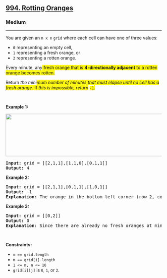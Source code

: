 <h2><a href="https://leetcode.com/problems/rotting-oranges/">994. Rotting Oranges</a></h2><h3>Medium</h3><hr><div><p>You are given an <code>m x n</code> <code>grid</code> where each cell can have one of three values:</p>

<ul>
	<li><code>0</code> representing an empty cell,</li>
	<li><code>1</code> representing a fresh orange, or</li>
	<li><code>2</code> representing a rotten orange.</li>
</ul>

<p>Every minute, any<span class="highlighter--highlighted" data-highlight-id="1" style="background-color: rgb(255, 246, 21); color: inherit;"> fresh orange that is </span><strong><span class="highlighter--highlighted" data-highlight-id="1" style="background-color: rgb(255, 246, 21); color: inherit;">4-directionally adjacent</span></strong><span class="highlighter--highlighted" data-highlight-id="1" style="background-color: rgb(255, 246, 21); color: inherit;"> to a rotten orange becomes rotten.</span></p>

<p>Return <em>the mini<span class="highlighter--highlighted" data-highlight-id="0" style="background-color: rgb(255, 246, 21); color: inherit;">mum number of minutes that must elapse until no cell has a fresh orange</span></em><span class="highlighter--highlighted" data-highlight-id="0" style="background-color: rgb(255, 246, 21); color: inherit;">. If </span><em><span class="highlighter--highlighted" data-highlight-id="0" style="background-color: rgb(255, 246, 21); color: inherit;">this is impossible, return</span></em> <code><span class="highlighter--highlighted" data-highlight-id="0" style="background-color: rgb(255, 246, 21); color: inherit;">-1</span></code><span class="highlighter--highlighted" data-highlight-id="0" style="background-color: rgb(255, 246, 21); color: inherit;">.</span></p>

<p>&nbsp;</p>
<p><strong>Example 1:</strong></p>
<img alt="" src="https://assets.leetcode.com/uploads/2019/02/16/oranges.png" style="width: 650px; height: 137px;">
<pre><strong>Input:</strong> grid = [[2,1,1],[1,1,0],[0,1,1]]
<strong>Output:</strong> 4
</pre>

<p><strong>Example 2:</strong></p>

<pre><strong>Input:</strong> grid = [[2,1,1],[0,1,1],[1,0,1]]
<strong>Output:</strong> -1
<strong>Explanation:</strong> The orange in the bottom left corner (row 2, column 0) is never rotten, because rotting only happens 4-directionally.
</pre>

<p><strong>Example 3:</strong></p>

<pre><strong>Input:</strong> grid = [[0,2]]
<strong>Output:</strong> 0
<strong>Explanation:</strong> Since there are already no fresh oranges at minute 0, the answer is just 0.
</pre>

<p>&nbsp;</p>
<p><strong>Constraints:</strong></p>

<ul>
	<li><code>m == grid.length</code></li>
	<li><code>n == grid[i].length</code></li>
	<li><code>1 &lt;= m, n &lt;= 10</code></li>
	<li><code>grid[i][j]</code> is <code>0</code>, <code>1</code>, or <code>2</code>.</li>
</ul>
</div>